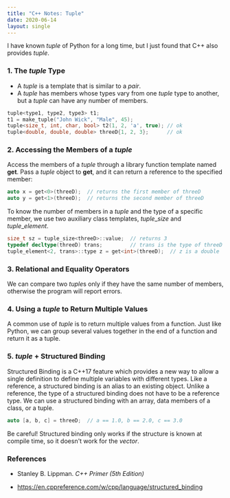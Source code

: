 ```yaml
---
title: "C++ Notes: Tuple"
date: 2020-06-14
layout: single
---
```


I have known $tuple$ of Python for a long time, but I just found that C++ also provides $tuple$.

### 1. The $tuple$ Type

- A $tuple$ is a template that is similar to a $pair$.
- A $tuple$ has members whose types vary from one $tuple$  type to another, but a $tuple$ can have any number of members.

``` c++
tuple<type1, type2, type3> t1;
t1 = make_tuple("John Wick", "Male", 45);
tuple<size_t, int, char, bool> t2(1, 2, 'a', true); // ok
tuple<double, double, double> threeD{1, 2, 3};      // ok
```



### 2. Accessing the Members of a $tuple$

Access the members of a $tuple$ through a library function template named **get**. Pass a $tuple$ object to **get**, and it can return a reference to the specified member:

```c++
auto x = get<0>(threeD);  // returns the first member of threeD
auto y = get<1>(threeD);  // returns the second member of threeD
```

To know the number of members in a $tuple$ and the type of a specific member, we use two auxiliary class templates, $tuple\_size$  and $tuple\_element$.

```c++
size_t sz = tuple_size<threeD>::value;  // returns 3
typedef decltype(threeD) trans;         // trans is the type of threeD
tuple_element<2, trans>::type z = get<int>(threeD);  // z is a double
```



### 3. Relational and Equality Operators

We can compare two $tuple$s only if they have the same number of members, otherwise the program will report errors.



### 4. Using a $tuple$ to Return Multiple Values

A common use of $tuple$ is to return multiple values from a function. Just like Python, we can group several values together in the end of a function and return it as a tuple.



### 5. $tuple$ + Structured Binding

Structured Binding is a C++17 feature which provides a new way to allow a single definition to define multiple variables with different types. Like a reference, a structured binding is an alias to an existing object. Unlike a reference, the type of a structured binding does not have to be a reference type. We can use a structured binding with an array, data members of a class, or a tuple.

```c++
auto [a, b, c] = threeD;  // a == 1.0, b == 2.0, c == 3.0
```

Be careful! Structured binding only works if the structure is known at compile time, so it doesn't work for the $vector$.



### References

- Stanley B. Lippman. *C++ Primer (5th Edition)*

- https://en.cppreference.com/w/cpp/language/structured_binding
